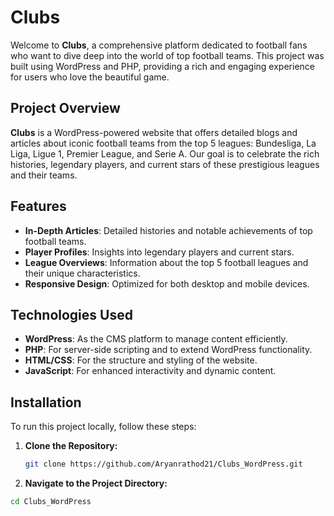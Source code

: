 # Clubs

Welcome to **Clubs**, a comprehensive platform dedicated to football fans who want to dive deep into the world of top football teams. This project was built using WordPress and PHP, providing a rich and engaging experience for users who love the beautiful game.

## Project Overview

**Clubs** is a WordPress-powered website that offers detailed blogs and articles about iconic football teams from the top 5 leagues: Bundesliga, La Liga, Ligue 1, Premier League, and Serie A. Our goal is to celebrate the rich histories, legendary players, and current stars of these prestigious leagues and their teams.

## Features

- **In-Depth Articles**: Detailed histories and notable achievements of top football teams.
- **Player Profiles**: Insights into legendary players and current stars.
- **League Overviews**: Information about the top 5 football leagues and their unique characteristics.
- **Responsive Design**: Optimized for both desktop and mobile devices.

## Technologies Used

- **WordPress**: As the CMS platform to manage content efficiently.
- **PHP**: For server-side scripting and to extend WordPress functionality.
- **HTML/CSS**: For the structure and styling of the website.
- **JavaScript**: For enhanced interactivity and dynamic content.

## Installation

To run this project locally, follow these steps:

1. **Clone the Repository:**
   ```bash
   git clone https://github.com/Aryanrathod21/Clubs_WordPress.git

2. **Navigate to the Project Directory:**

```bash
cd Clubs_WordPress

   
